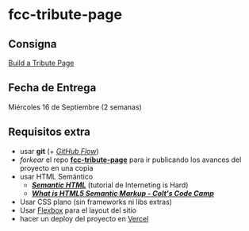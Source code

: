 # fcc-tribute-page

## Consigna

[Build a Tribute Page](https://www.freecodecamp.org/learn/responsive-web-design/responsive-web-design-projects/build-a-tribute-page)

## Fecha de Entrega

Miércoles 16 de Septiembre (2 semanas)

## Requisitos extra

- usar **git** (+ *[GitHub Flow](https://guides.github.com/introduction/flow/)*)
- *forkear* el repo **[fcc-tribute-page](https://github.com/undefinedschool/fcc-tribute-page)** para ir publicando los avances del proyecto en una copia
- usar HTML Semántico
    - ***[Semantic HTML](https://www.internetingishard.com/html-and-css/semantic-html/)*** (tutorial de Interneting is Hard)
    - ***[What is HTML5 Semantic Markup - Colt's Code Camp](https://www.youtube.com/watch?v=naha1DIHK4E)***
- Usar CSS plano (sin frameworks ni libs extras)
- Usar [Flexbox](https://www.internetingishard.com/html-and-css/flexbox/) para el layout del sitio
- hacer un deploy del proyecto en [Vercel](https://vercel.com/)
